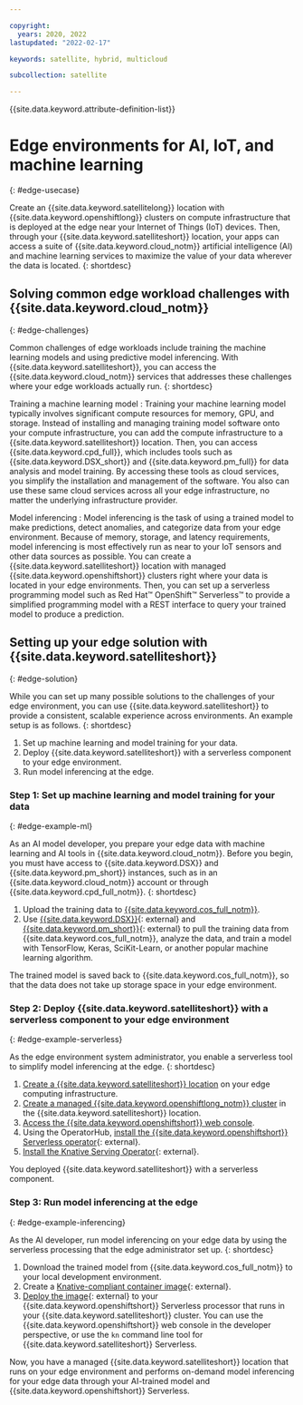 ```yaml
---

copyright:
  years: 2020, 2022
lastupdated: "2022-02-17"

keywords: satellite, hybrid, multicloud

subcollection: satellite

---
```


{{site.data.keyword.attribute-definition-list}}

# Edge environments for AI, IoT, and machine learning
{: #edge-usecase}

Create an {{site.data.keyword.satellitelong}} location with {{site.data.keyword.openshiftlong}} clusters on compute infrastructure that is deployed at the edge near your Internet of Things (IoT) devices. Then, through your {{site.data.keyword.satelliteshort}} location, your apps can access a suite of {{site.data.keyword.cloud_notm}} artificial intelligence (AI) and machine learning services to maximize the value of your data wherever the data is located.
{: shortdesc}

## Solving common edge workload challenges with {{site.data.keyword.cloud_notm}}
{: #edge-challenges}

Common challenges of edge workloads include training the machine learning models and using predictive model inferencing. With {{site.data.keyword.satelliteshort}}, you can access the {{site.data.keyword.cloud_notm}} services that addresses these challenges where your edge workloads actually run.
{: shortdesc}

Training a machine learning model
:    Training your machine learning model typically involves significant compute resources for memory, GPU, and storage. Instead of installing and managing training model software onto your compute infrastructure, you can add the compute infrastructure to a {{site.data.keyword.satelliteshort}} location. Then, you can access {{site.data.keyword.cpd_full}}, which includes tools such as {{site.data.keyword.DSX_short}} and {{site.data.keyword.pm_full}} for data analysis and model training. By accessing these tools as cloud services, you simplify the installation and management of the software. You also can use these same cloud services across all your edge infrastructure, no matter the underlying infrastructure provider.

Model inferencing
:    Model inferencing is the task of using a trained model to make predictions, detect anomalies, and categorize data from your edge environment. Because of memory, storage, and latency requirements, model inferencing is most effectively run as near to your IoT sensors and other data sources as possible. You can create a {{site.data.keyword.satelliteshort}} location with managed {{site.data.keyword.openshiftshort}} clusters right where your data is located in your edge environments. Then, you can set up a serverless programming model such as Red Hat&trade; OpenShift&trade; Serverless&trade; to provide a simplified programming model with a REST interface to query your trained model to produce a prediction.


## Setting up your edge solution with {{site.data.keyword.satelliteshort}}
{: #edge-solution}

While you can set up many possible solutions to the challenges of your edge environment, you can use {{site.data.keyword.satelliteshort}} to provide a consistent, scalable experience across environments. An example setup is as follows.
{: shortdesc}

1. Set up machine learning and model training for your data.
2. Deploy {{site.data.keyword.satelliteshort}} with a serverless component to your edge environment.
3. Run model inferencing at the edge.

### Step 1: Set up machine learning and model training for your data
{: #edge-example-ml}

As an AI model developer, you prepare your edge data with machine learning and AI tools in {{site.data.keyword.cloud_notm}}. Before you begin, you must have access to {{site.data.keyword.DSX}} and {{site.data.keyword.pm_short}} instances, such as in an {{site.data.keyword.cloud_notm}} account or through {{site.data.keyword.cpd_full_notm}}.
{: shortdesc}

1. Upload the training data to [{{site.data.keyword.cos_full_notm}}](/docs/cloud-object-storage?topic=cloud-object-storage-getting-started-cloud-object-storage).
2. Use [{{site.data.keyword.DSX}}](https://dataplatform.cloud.ibm.com/docs/content/wsj/analyze-data/data-science.html){: external} and [{{site.data.keyword.pm_short}}](https://dataplatform.cloud.ibm.com/docs/content/wsj/analyze-data/ml-overview.html){: external} to pull the training data from {{site.data.keyword.cos_full_notm}}, analyze the data, and train a model with TensorFlow, Keras, SciKit-Learn, or another popular machine learning algorithm. 

The trained model is saved back to {{site.data.keyword.cos_full_notm}}, so that the data does not take up storage space in your edge environment.

### Step 2: Deploy {{site.data.keyword.satelliteshort}} with a serverless component to your edge environment
{: #edge-example-serverless}

As the edge environment system administrator, you enable a serverless tool to simplify model inferencing at the edge.
{: shortdesc} 

1. [Create a {{site.data.keyword.satelliteshort}} location](/docs/satellite?topic=satellite-locations) on your edge computing infrastructure.
2. [Create a managed {{site.data.keyword.openshiftlong_notm}} cluster](/docs/satellite?topic=openshift-satellite-clusters) in the {{site.data.keyword.satelliteshort}} location.
3. [Access the {{site.data.keyword.openshiftshort}} web console](/docs/openshift?topic=openshift-access_cluster#access_cluster_sat).
4. Using the OperatorHub, [install the {{site.data.keyword.openshiftshort}} Serverless operator](https://cloud.redhat.com/learn/topics/serverless){: external}.
5. [Install the Knative Serving Operator](https://cloud.redhat.com/learn/topics/serverless){: external}.

You deployed {{site.data.keyword.satelliteshort}} with a serverless component.

### Step 3: Run model inferencing at the edge
{: #edge-example-inferencing}

As the AI developer, run model inferencing on your edge data by using the serverless processing that the edge administrator set up.
{: shortdesc}

1. Download the trained model from {{site.data.keyword.cos_full_notm}} to your local development environment.
2. Create a [Knative-compliant container image](https://knative.dev/docs/serving/samples/hello-world/helloworld-python/index.html){: external}.
3. [Deploy the image](https://developers.redhat.com/blog/2020/04/30/serverless-applications-made-faster-and-simpler-with-openshift-serverless-ga/){: external} to your {{site.data.keyword.openshiftshort}} Serverless processor that runs in your {{site.data.keyword.satelliteshort}} cluster. You can use the {{site.data.keyword.openshiftshort}} web console in the developer perspective, or use the `kn` command line tool for {{site.data.keyword.satelliteshort}} Serverless.

Now, you have a managed {{site.data.keyword.satelliteshort}} location that runs on your edge environment and performs on-demand model inferencing for your edge data through your AI-trained model and {{site.data.keyword.openshiftshort}} Serverless.

